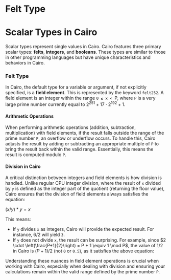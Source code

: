 # Felt Type

# Scalar Types in Cairo

Scalar types represent single values in Cairo. Cairo features three primary scalar types: **felts**, **integers**, and **booleans**. These types are similar to those in other programming languages but have unique characteristics and behaviors in Cairo.

### Felt Type

In Cairo, the default type for a variable or argument, if not explicitly specified, is a **field element**. This is represented by the keyword `felt252`. A field element is an integer within the range `0 ≤ x < `P, where `P` is a very large prime number currently equal to $2^{251} + 17 \cdot 2^{192} + 1$.

#### Arithmetic Operations

When performing arithmetic operations (addition, subtraction, multiplication) with field elements, if the result falls outside the range of the prime number `P`, an overflow or underflow occurs. To handle this, Cairo adjusts the result by adding or subtracting an appropriate multiple of `P` to bring the result back within the valid range. Essentially, this means the result is computed modulo `P`.

#### Division in Cairo

A critical distinction between integers and field elements is how division is handled. Unlike regular CPU integer division, where the result of `x` divided by `y` is defined as the integer part of the quotient (returning the floor value), Cairo ensures that the division of field elements always satisfies the equation:

$(x / y) * y = x$

This means:
- If `y` divides `x` as integers, Cairo will provide the expected result. For instance, $6 / 2$ will yield `3`.
- If `y` does not divide `x`, the result can be surprising. For example, since $2 \cdot \left(\frac{P+1}{2}\right) = P + 1 \equiv 1 \mod P$, the value of $1 / 2$ in Cairo is $(P + 1)/2$ (not `0` or `0.5`), as it satisfies the above equation:


Understanding these nuances in field element operations is crucial when working with Cairo, especially when dealing with division and ensuring your calculations remain within the valid range defined by the prime number `P`.
